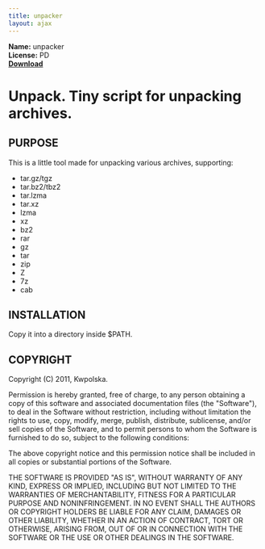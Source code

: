 ```yaml
---
title: unpacker
layout: ajax
---
```

**Name:** unpacker  
**License:** PD  
**[Download](https://github.com/downloads/Kwpolska/kru/unpacker.tar.gz)**

Unpack.  Tiny script for unpacking archives.
==============

PURPOSE
-------
This is a little tool made for unpacking various archives, supporting:

* tar.gz/tgz
* tar.bz2/tbz2
* tar.lzma
* tar.xz
* lzma
* xz
* bz2
* rar
* gz
* tar
* zip
* Z
* 7z
* cab

INSTALLATION
------------
Copy it into a directory inside $PATH.

COPYRIGHT
---------
Copyright (C) 2011, Kwpolska.

Permission is hereby granted, free of charge, to any person obtaining a copy
of this software and associated documentation files (the "Software"), to deal
in the Software without restriction, including without limitation the rights
to use, copy, modify, merge, publish, distribute, sublicense, and/or sell
copies of the Software, and to permit persons to whom the Software is
furnished to do so, subject to the following conditions:

The above copyright notice and this permission notice shall be included in
all copies or substantial portions of the Software.

THE SOFTWARE IS PROVIDED "AS IS", WITHOUT WARRANTY OF ANY KIND, EXPRESS OR
IMPLIED, INCLUDING BUT NOT LIMITED TO THE WARRANTIES OF MERCHANTABILITY,
FITNESS FOR A PARTICULAR PURPOSE AND NONINFRINGEMENT. IN NO EVENT SHALL THE
AUTHORS OR COPYRIGHT HOLDERS BE LIABLE FOR ANY CLAIM, DAMAGES OR OTHER
LIABILITY, WHETHER IN AN ACTION OF CONTRACT, TORT OR OTHERWISE, ARISING FROM,
OUT OF OR IN CONNECTION WITH THE SOFTWARE OR THE USE OR OTHER DEALINGS IN
THE SOFTWARE.
